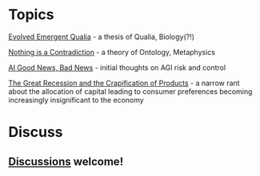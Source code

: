 # Topics

[Evolved Emergent Qualia](Evolved%20Emergent%20Qualia.md) - a thesis of Qualia, Biology(?!)

[Nothing is a Contradiction](Nothing%20is%20a%20Contradiction.md) - a theory of Ontology, Metaphysics

[AI Good News, Bad News](AI%20Good%20News%2c%20Bad%20News.md) - initial thoughts on AGI risk and control

[The Great Recession and the Crapification of Products](The%20Great%20Recession%20and%20the%20Crapification%20of%20Products.md) - a narrow rant about the allocation of capital leading to consumer preferences becoming increasingly insignificant to the economy 

# Discuss

## [Discussions](https://github.com/aliclark/the_wooden_sword/discussions) welcome!
